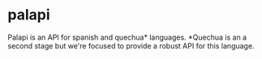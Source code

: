 # palapi
Palapi is an API for spanish and quechua* languages. *Quechua is an a second stage but we're focused to provide a robust API for this language.
